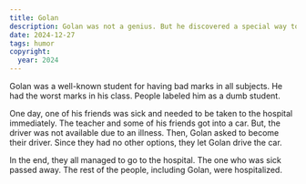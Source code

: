 ```yaml
---
title: Golan
description: Golan was not a genius. But he discovered a special way to go to a hospital. Do you know how he took everybody to the hospital?
date: 2024-12-27
tags: humor
copyright:
  year: 2024
---
```


Golan was a well-known student for having bad marks in all subjects. He had the worst marks in his class. People labeled him as a dumb student.

One day, one of his friends was sick and needed to be taken to the hospital immediately. The teacher and some of his friends got into a car. But, the driver was not available due to an illness. Then, Golan asked to become their driver. Since they had no other options, they let Golan drive the car.

In the end, they all managed to go to the hospital. The one who was sick passed away. The rest of the people, including Golan, were hospitalized.
